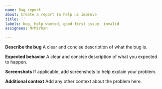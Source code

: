 ```yaml
---
name: Bug report
about: Create a report to help us improve
title: ''
labels: bug, help wanted, good first issue, invalid
assignees: MrMirhan

---
```


**Describe the bug**
A clear and concise description of what the bug is.

**Expected behavior**
A clear and concise description of what you expected to happen.

**Screenshots**
If applicable, add screenshots to help explain your problem.

**Additional context**
Add any other context about the problem here.
